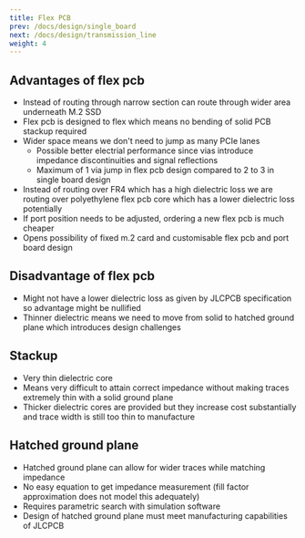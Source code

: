 ```yaml
---
title: Flex PCB
prev: /docs/design/single_board
next: /docs/design/transmission_line
weight: 4
---
```


## Advantages of flex pcb
- Instead of routing through narrow section can route through wider area underneath M.2 SSD
- Flex pcb is designed to flex which means no bending of solid PCB stackup required
- Wider space means we don't need to jump as many PCIe lanes
    - Possible better electrial performance since vias introduce impedance discontinuities and signal reflections
    - Maximum of 1 via jump in flex pcb design compared to 2 to 3 in single board design
- Instead of routing over FR4 which has a high dielectric loss we are routing over polyethylene flex pcb core which has a lower dielectric loss potentially
- If port position needs to be adjusted, ordering a new flex pcb is much cheaper
- Opens possibility of fixed m.2 card and customisable flex pcb and port board design

## Disadvantage of flex pcb
- Might not have a lower dielectric loss as given by JLCPCB specification so advantage might be nullified
- Thinner dielectric means we need to move from solid to hatched ground plane which introduces design challenges

## Stackup
- Very thin dielectric core
- Means very difficult to attain correct impedance without making traces extremely thin with a solid ground plane
- Thicker dielectric cores are provided but they increase cost substantially and trace width is still too thin to manufacture

## Hatched ground plane
- Hatched ground plane can allow for wider traces while matching impedance
- No easy equation to get impedance measurement (fill factor approximation does not model this adequately)
- Requires parametric search with simulation software
- Design of hatched ground plane must meet manufacturing capabilities of JLCPCB

